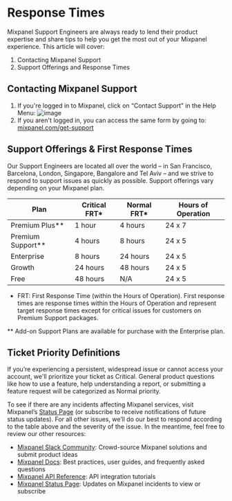 # Response Times


Mixpanel Support Engineers are always ready to lend their product expertise and share tips to help you get the most out of your Mixpanel experience. This article will cover:

1. Contacting Mixpanel Support
2. Support Offerings and Response Times

## Contacting Mixpanel Support

1. If you're logged in to Mixpanel, click on “Contact Support” in the Help Menu:
![image](https://user-images.githubusercontent.com/13734965/234125798-5c77c52a-a2c3-4dfc-a40c-289c383b6e12.png)
2. If you aren't logged in, you can access the same form by going to: [mixpanel.com/get-support](https://mixpanel.com/get-support)

## Support Offerings & First Response Times

Our Support Engineers are located all over the world – in San Francisco, Barcelona, London, Singapore, Bangalore and Tel Aviv – and we strive to respond to support issues as quickly as possible. Support offerings vary depending on your Mixpanel plan.

| Plan | Critical FRT* | Normal FRT* | Hours of Operation |
| --- | --- | --- | --- |
| Premium Plus** | 1 hour | 4 hours | 24 x 7 |
| Premium Support** | 4 hours | 8 hours | 24 x 5  |
| Enterprise | 8 hours | 24 hours | 24 x 5  |
| Growth | 24 hours | 48 hours | 24 x 5  |
| Free | 48 hours | N/A | 24 x 5  |

* FRT: First Response Time (within the Hours of Operation). First response times are response times within the Hours of Operation and represent target response times except for critical issues for customers on Premium Support packages. 

** Add-on Support Plans are available for purchase with the Enterprise plan.

## Ticket Priority Definitions

If you’re experiencing a persistent, widespread issue or cannot access your account, we'll prioritize your ticket as Critical. General product questions like how to use a feature, help understanding a report, or submitting a feature request will be categorized as Normal priority. 

To see if there are any incidents affecting Mixpanel services, visit Mixpanel’s [Status Page](https://www.mixpanelstatus.com/) (or subscribe to receive notifications of future status updates). For all other issues, we’ll do our best to respond according to the table above and the severity of the issue. In the meantime, feel free to review our other resources:

- [Mixpanel Slack Community](https://www.mixpanel.com/community-slack): Crowd-source Mixpanel solutions and submit product ideas
- [Mixpanel Docs](https://docs.mixpanel.com/):
Best practices, user guides, and frequently asked questions
- [Mixpanel API Reference](https://developer.mixpanel.com/reference/overview):
API integration tutorials
- [Mixpanel Status Page](https://www.mixpanelstatus.com/):
Updates on Mixpanel incidents to view or subscribe
